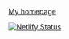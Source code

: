 [My homepage](https://alvinlim.me/)

[![Netlify Status](https://api.netlify.com/api/v1/badges/018f210a-b281-45ce-8e33-923a5e20154f/deploy-status)](https://app.netlify.com/sites/admiring-saha-330004/deploys)
